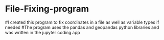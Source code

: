 # File-Fixing-program
#I created this program to fix coordinates in a file as well as variable types if needed
#The program uses the pandas and geopandas python libraries and was written in the jupyter coding app
